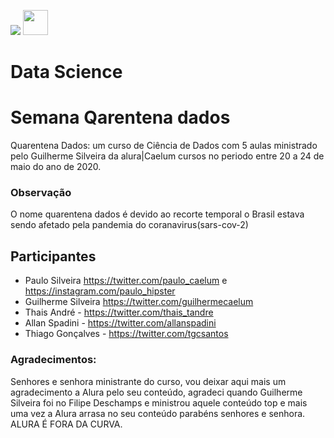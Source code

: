 ![](https://cdn.iconscout.com/icon/free/png-256/data-science-46-1170621.png)
<img src=”https://cdn.iconscout.com/icon/free/png-256/data-science-46-1170621.png” height ="40" whidt = "40">

# Data Science


# Semana Qarentena dados

Quarentena Dados: um curso de Ciência de Dados com 5 aulas ministrado pelo Guilherme Silveira da alura|Caelum cursos no periodo entre 20 a 24 de maio do ano de 2020.

### Observação 
O nome quarentena dados é devido ao recorte temporal o Brasil estava sendo afetado pela pandemia do coranavirus(sars-cov-2)

## Participantes
* Paulo Silveira https://twitter.com/paulo_caelum e https://instagram.com/paulo_hipster
* Guilherme Silveira https://twitter.com/guilhermecaelum
* Thais André - https://twitter.com/thais_tandre
* Allan Spadini - https://twitter.com/allanspadini
* Thiago Gonçalves - https://twitter.com/tgcsantos

### Agradecimentos:
Senhores e senhora ministrante do curso, vou deixar aqui mais um agradecimento a Alura pelo seu conteúdo, agradeci quando Guilherme Silveira foi no Filipe Deschamps e ministrou aquele conteúdo top e mais uma vez a Alura arrasa no seu conteúdo parabéns senhores e senhora. ALURA É FORA DA CURVA.
